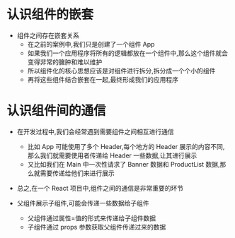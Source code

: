 # 认识组件的嵌套

- 组件之间存在嵌套关系
  - 在之前的案例中,我们只是创建了一个组件 App
  - 如果我们一个应用程序将所有的逻辑都放在一个组件中,那么这个组件就会变得非常的臃肿和难以维护
  - 所以组件化的核心思想应该是对组件进行拆分,拆分成一个个小的组件
  - 再将这些组件结合嵌套在一起,最终形成我们的应用程序

# 认识组件间的通信

- 在开发过程中,我们会经常遇到需要组件之间相互进行通信
  - 比如 App 可能使用了多个 Header,每个地方的 Header 展示的内容不同,那么我们就需要使用者传递给 Header 一些数据,让其进行展示
  - 又比如我们在 Main 中一次性请求了 Banner 数据和 ProductList 数据,那么就需要传递给他们来进行展示
- 总之,在一个 React 项目中,组件之间的通信是非常重要的环节

- 父组件展示子组件,可能会传递一些数据给子组件
  - 父组件通过属性=值的形式来传递给子组件数据
  - 子组件通过 props 参数获取父组件传递过来的数据
